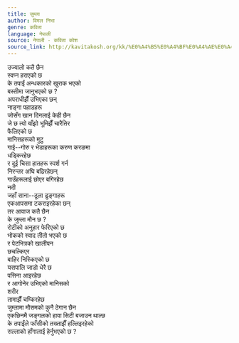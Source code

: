 ```yaml
---
title: जुम्ला
author: विमल निभा
genre: कविता
language: नेपाली
source: नेपाली - कविता कोश
source_link: http://kavitakosh.org/kk/%E0%A4%B5%E0%A4%BF%E0%A4%AE%E0%A4%B2_%E0%A4%A8%E0%A4%BF%E0%A4%AD%E0%A4%BE
---
```


उज्यालो कतै छैन  
स्वप्न हराएको छ  
के तपाईं अन्धकारको खुराक भएको  
बस्तीमा जानुभएको छ ?  
अपराधीझैँ उभिएका छन्  
नाङ्गा पहाडहरू  
जोसँग खान दिनलाई केही छैन  
जे छ त्यो बाँझो भूमिझैँ चारैतिर  
फैलिएको छ  
मानिसहरूको मुटु  
गाई--गोरु र भेडाहरूका करुण करङमा  
धड्किरहेछ  
र दुई चिसा हातहरू स्पर्श गर्न  
निरन्तर अघि बढिरहेछन्  
गाउँहरूलाई छोएर बगिरहेछ  
नदी  
जहाँ साना--ठूला ढुङ्गाहरू  
एकआपसमा टकराइरहेका छन्  
तर आवाज कतै छैन  
के जुम्ला मौन छ ?  
रोटीको अनुहार फेरिएको छ  
भोकको स्वाद तीतो भएको छ  
र पेटभित्रको खालीपन  
छचल्किएर  
बाहिर निस्किएको छ  
यसपालि जाडो धेरै छ  
पसिना आइरहेछ  
र आगोनेर उभिएको मानिसको  
शरीर  
तामाझैँ चम्किरहेछ  
जुम्लामा मौसमको कुनै ठेगान छैन  
एकछिनमै जङ्गलको हावा सिटी बजाउन थाल्छ  
के तपाईंले फाँसीको तख्ताझैँ हल्लिइरहेको  
सल्लाको हाँगालाई हेर्नुभएको छ ?

